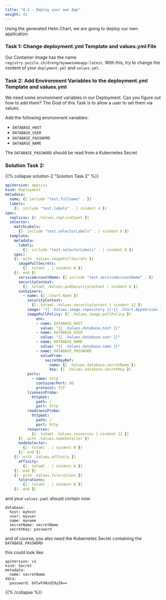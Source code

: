 ```yaml
---
title: "4.1 - Deploy your own App"
weight: 41
---
```


Using the generated Helm Chart, we are going to deploy our own application.


### Task 1: Change deployment.yml Template and values.yml File

Our Container Image has the name `registry.puzzle.ch/dreng/myawesomeapp:latest`. With this, try to change the content of your `deplyment.yml` and `values.yml`.


### Task 2: Add Environment Variables to the deployment.yml Template and values.yml

We need some environment variables in our Deployment. Can you figure out how to add them? The Goal of this Task is to allow a user to set them via values.

Add the following environment variables:

* `DATABASE_HOST`
* `DATABASE_USER`
* `DATABASE_PASSWORD`
* `DATABASE_NAME`

The `DATABASE_PASSWORD` should be read from a Kubernetes Secret



### Solution Task 2:

{{% collapse solution-2 "Solution Task 2" %}}

```yaml
apiVersion: apps/v1
kind: Deployment
metadata:
  name: {{ include "test.fullname" . }}
  labels:
    {{- include "test.labels" . | nindent 4 }}
spec:
  replicas: {{ .Values.replicaCount }}
  selector:
    matchLabels:
      {{- include "test.selectorLabels" . | nindent 6 }}
  template:
    metadata:
      labels:
        {{- include "test.selectorLabels" . | nindent 8 }}
    spec:
    {{- with .Values.imagePullSecrets }}
      imagePullSecrets:
        {{- toYaml . | nindent 8 }}
    {{- end }}
      serviceAccountName: {{ include "test.serviceAccountName" . }}
      securityContext:
        {{- toYaml .Values.podSecurityContext | nindent 8 }}
      containers:
        - name: {{ .Chart.Name }}
          securityContext:
            {{- toYaml .Values.securityContext | nindent 12 }}
          image: "{{ .Values.image.repository }}:{{ .Chart.AppVersion }}"
          imagePullPolicy: {{ .Values.image.pullPolicy }}
              env:
              - name: DATABASE_HOST
                value: "{{ .Values.database.host }}"
              - name: DATABASE_USER
                value: "{{ .Values.database.user }}"
              - name: DATABASE_NAME
                value: "{{ .Values.database.name }}"
              - name: DATABASE_PASSWORD
                valueFrom:
                  secretKeyRef:
                    name: {{ .Values.database.secretName }}
                    key: {{ .Values.database.secretKey }}
          ports:
            - name: http
              containerPort: 80
              protocol: TCP
          livenessProbe:
            httpGet:
              path: /
              port: http
          readinessProbe:
            httpGet:
              path: /
              port: http
          resources:
            {{- toYaml .Values.resources | nindent 12 }}
      {{- with .Values.nodeSelector }}
      nodeSelector:
        {{- toYaml . | nindent 8 }}
      {{- end }}
    {{- with .Values.affinity }}
      affinity:
        {{- toYaml . | nindent 8 }}
    {{- end }}
    {{- with .Values.tolerations }}
      tolerations:
        {{- toYaml . | nindent 8 }}
    {{- end }}
```

and your `values.yaml` should contain now:

``` 
database:
  host: myhost
  user: myuser
  name: myname
  secretName: secretName
  secretKey: password
```

and of course, you also need the Kubernetes Secret containing the `DATABASE_PASSWORD`

this could look like:

```
apiVersion: v1
kind: Secret
metadata:
  name: secretName
data:
  password: bXlwYXNzd29yZA==
```

{{% /collapse %}}

